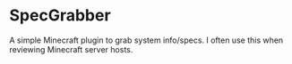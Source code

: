 # SpecGrabber
A simple Minecraft plugin to grab system info/specs. I often use this when reviewing Minecraft server hosts.
